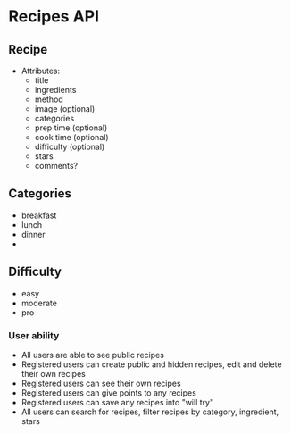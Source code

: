 # Recipes API

## Recipe

- Attributes:
  - title
  - ingredients
  - method
  - image (optional)
  - categories
  - prep time (optional)
  - cook time (optional)
  - difficulty (optional)
  - stars
  - comments?

## Categories

- breakfast
- lunch
- dinner
-

## Difficulty

- easy
- moderate
- pro

### User ability

- All users are able to see public recipes
- Registered users can create public and hidden recipes, edit and delete their own recipes
- Registered users can see their own recipes
- Registered users can give points to any recipes
- Registered users can save any recipes into "will try"
- All users can search for recipes, filter recipes by category, ingredient, stars
